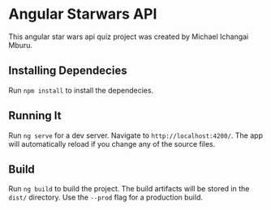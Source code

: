 # Angular Starwars API 

This angular star wars api quiz project was created by Michael Ichangai Mburu.

## Installing Dependecies
Run `npm install` to install the dependecies. 

## Running It

Run `ng serve` for a dev server. Navigate to `http://localhost:4200/`. The app will automatically reload if you change any of the source files.


## Build

Run `ng build` to build the project. The build artifacts will be stored in the `dist/` directory. Use the `--prod` flag for a production build.

